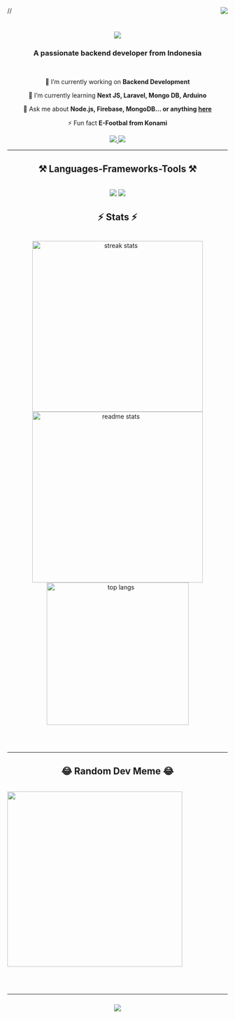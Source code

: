 // <img align="right" src="https://visitor-badge.laobi.icu/badge?page_id=baloerrr.baloerrr" />

<h1 align="center">
    <img src="https://readme-typing-svg.herokuapp.com/?font=Righteous&size=35&center=true&vCenter=true&width=500&height=70&duration=4000&lines=Hi+There!+👋;+I'm+Muhammad+Akbar+Adityah!;" />
</h1>

<h3 align="center">A passionate backend developer from Indonesia</h3>

<br/>

<div align="center">
 
 🔭 I’m currently working on **Backend Development**
 
 🌱 I’m currently learning **Next JS, Laravel, Mongo DB, Arduino**

 💬 Ask me about **Node.js, Firebase, MongoDB... or anything [here](https://github.com/baloerrr/baloerrr/issues)**

 ⚡ Fun fact **E-Footbal from Konami**
 
 </div>
 
<div align="center"> 
  <a href="mailto:akbaradityah444@gmail.com">
    <img src="https://img.shields.io/badge/Gmail-333333?style=for-the-badge&logo=gmail&logoColor=red" />
  </a>
  <a href="https://linkedin.com/in/muhammad-akbar-adityah" target="_blank">
    <img src="https://img.shields.io/badge/LinkedIn-0077B5?style=for-the-badge&logo=linkedin&logoColor=white" target="_blank" />
  </a>
</div>

 <hr/>

<h2 align="center">⚒️ Languages-Frameworks-Tools ⚒️</h2>
<br/>
<div align="center">
    <img src="https://skillicons.dev/icons?i=react,bootstrap,mui,html,css,nextjs,vscode,github,tailwind,git" />
    <img src="https://skillicons.dev/icons?i=nodejs,python,javascript,typescript,express,firebase,mongodb,java,mysql" /><br>
</div>

<h2 align="center">⚡ Stats ⚡</h2>
<br>
<div align=center>
  <img width=390 src="https://github-readme-streak-stats-salesp07.vercel.app/?user=baloerrr&count_private=true&theme=react&border_radius=10" alt="streak stats"/>
  <img width=390 src="https://github-readme-stats-salesp07.vercel.app/api?username=baloerrr&count_private=true&show_icons=true&theme=react&rank_icon=github&border_radius=10" alt="readme stats" />
  <br/>
  <img width=325 align="center" src="https://github-readme-stats-salesp07.vercel.app/api/top-langs/?username=baloerrr&hide=HTML&langs_count=8&layout=compact&theme=react&border_radius=10&size_weight=0.5&count_weight=0.5&exclude_repo=github-readme-stats" alt="top langs" />
</div>

<br/><br/>
<hr/>

<h2 align="center">😂 Random Dev Meme 😂</h2>
<br>
<img align="center" src='https://randommeme-five.vercel.app/' style="height: 400px;"/>

<br/><br/>
<hr/>

<h3 align="center">
    <img src="https://readme-typing-svg.herokuapp.com/?font=Righteous&size=25&center=true&vCenter=true&width=500&height=70&duration=4000&lines=Thanks+for+visiting!+✌️;+Shoot+me+a+message+on+Linkedin!;I'm+always+down+to+collab+:)">
</h3>
